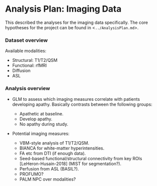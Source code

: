 # Analysis Plan: Imaging Data

This described the analyses for the imaging data specifically. The core
hypotheses for the project can be found in <`../AnalysisPlan.md`>.

### Dataset overview

Available modalities:
 + Structural: T1/T2/QSM
 + Functional: rfMRI
 + Diffusion
 + ASL

### Analysis overview

 + GLM to assess which imaging measures correlate with patients developing
   apathy. Basically contrasts between the following groups:
    + Apathetic at baseline.
    + Develop apathy.
    + No apathy during study.

 + Potential imaging measures:
    + VBM-style analysis of T1/T2/QSM.
    + BIANCA for white-matter hyperintensities.
    + FA etc from DTI (if enough data).
    + Seed-based functional/structural connectivity from key ROIs
      [LeHeron-Husain-2018] (MIST for segmentation?).
    + Perfusion from ASL (BASIL?).
    + PROFUMO?
    + PALM NPC over modalities?
